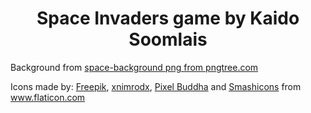 <h1 align="center">
Space Invaders game by Kaido Soomlais
</h1>

Background from <a href='https://pngtree.com/so/space-background'>space-background png from pngtree.com</a>

Icons made by: 
<a href="https://www.flaticon.com/authors/freepik" title="Freepik">Freepik</a>,
<a href="https://www.flaticon.com/authors/xnimrodx" title="xnimrodx">xnimrodx</a>, 
<a href="https://www.flaticon.com/authors/pixel-buddha" title="Pixel Buddha">Pixel Buddha</a> and
<a href="https://www.flaticon.com/authors/smashicons" title="Smashicons">Smashicons</a> from <a href="https://www.flaticon.com/" title="Flaticon">www.flaticon.com</a>